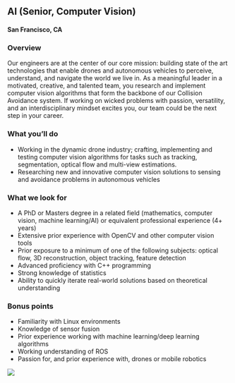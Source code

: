 ## AI (Senior, Computer Vision)
#### San Francisco, CA

### Overview
Our engineers are at the center of our core mission: building state of the art technologies that enable drones and autonomous vehicles to perceive, understand, and navigate the world we live in. As a meaningful leader in a motivated, creative, and talented team, you research and implement computer vision algorithms that form the backbone of our Collision Avoidance system. If working on wicked problems with passion, versatility, and an interdisciplinary mindset excites you, our team could be the next step in your career.

### What you’ll do
+	Working in the dynamic drone industry; crafting, implementing and testing computer vision algorithms for tasks such as tracking, segmentation, optical flow and multi-view estimations.
+	Researching new and innovative computer vision solutions to sensing and avoidance problems in autonomous vehicles

### What we look for
+	A PhD or Masters degree in a related field (mathematics, computer vision, machine learning/AI) or equivalent professional experience (4+ years)
+	Extensive prior experience with OpenCV and other computer vision tools
+	Prior exposure to a minimum of one of the following subjects: optical flow, 3D reconstruction, object tracking, feature detection
+	Advanced proficiency with C++ programming
+	Strong knowledge of statistics
+	Ability to quickly iterate real-world solutions based on theoretical understanding

### Bonus points
+	Familiarity with Linux environments
+	Knowledge of sensor fusion
+	Prior experience working with machine learning/deep learning algorithms
+	Working understanding of ROS
+	Passion for, and prior experience with, drones or mobile robotics


[<img src='https://dabuttonfactory.com/button.png?t=Learn+More&f=Calibri-Bold&ts=24&tc=fff&hp=20&vp=8&c=5&bgt=unicolored&bgc=29aafe'>](https://letsrockit.co/job/sxjpcybbdxrvbwf0aw9u-ai-senior-computer-vision)
